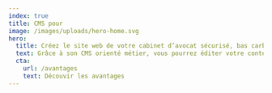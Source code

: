 ```yaml
---
index: true
title: CMS pour
image: /images/uploads/hero-home.svg
hero:
  title: Créez le site web de votre cabinet d’avocat sécurisé, bas carbone et accessible à tous.
  text: Grâce à son CMS orienté métier, vous pourrez éditer votre contenu en toute simplicité
  cta:
    url: /avantages
    text: Découvir les avantages
---
```

